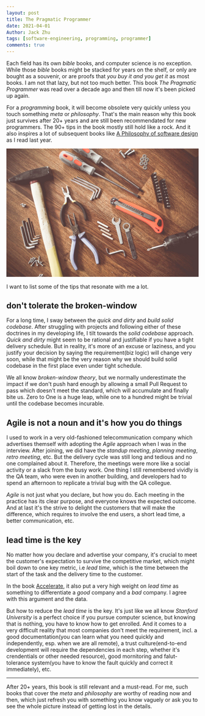 ```yaml
---
layout: post
title: The Pragmatic Programmer
date: 2021-04-01
Author: Jack Zhu
tags: [software-engineering, programming, programmer]
comments: true
---
```


Each field has its own *bible* books, and computer science is no exception. While those *bible* books might be stacked for years on the shelf, or only are bought as a souvenir, or are proofs that *you buy it and you get it* as most books. I am not that lazy, but not too much better. This book *The Pragmatic Programmer* was read over a decade ago and then till now it's been picked up again.

For a *programming* book, it will become obsolete very quickly unless you touch something *meta* or *philosophy*. That's the main reason why this book just survives after 20+ years and are still been recommendated for new programmers. The 90+ tips in the book mostly still hold like a rock. And it also inspires a lot of subsequent books like [A Philosophy of software design](/a-philosophy-of-software-design/) as I read last year.

![craft](../images/craft.png)

I want to list some of the tips that resonate with me a lot.

## don't tolerate the broken-window

For a long time, I sway between the *quick and dirty* and *build solid codebase*. After struggling with projects and following either of these doctrines in my developing life, I tilt towards the *solid codebase* approach. *Quick and dirty* might seem to be rational and justifiable if you have a tight delivery schedule. But in reality, it's more of an excuse or laziness, and you justify your decision by saying the requirement(biz logic) will change very soon, while that might be the very reason why we should build solid codebase in the first place even under tight schedule.

We all know *broken-window theory*, but we normally underestimate the impact if we don't push hard enough by allowing a small Pull Request to pass which doesn't meet the standard, which will accumulate and finally bite us. Zero to One is a huge leap, while one to a hundred might be trivial until the codebase becomes incurable. 

## Agile is not a noun and it's how you do things

I used to work in a very old-fashioned telecommunication company which advertises themself with adopting the *Agile* approach when I was in the interview. After joining, we did have the *standup meeting*, *planning meeting*, *retro meeting*, etc. But the delivery cycle was still long and tedious and no one complained about it. Therefore, the meetings were more like a social activity or a slack from the busy work. One thing I still remembered vividly is the QA team, who were even in another building, and developers had to spend an afternoon to replicate a trivial bug with the QA collegue.

*Agile* is not just what you declare, but how you do. Each meeting in the practice has its clear purpose, and everyone knows the expected outcome. And at last it's the strive to delight the customers that will make the difference, which requires to involve the end users, a short lead time, a better communication, etc.

## lead time is the key

No matter how you declare and advertise your company, it's crucial to meet the customer's expectation to survive the competitive market, which might boil down to one key metric, i.e *lead time*, which is the time between the start of the task and the delivery time to the customer.

In the book [Accelerate](/accelerate/), it also put a very high weight on *lead time* as something to differentiate a *good* company and a *bad* company. I agree with this argument and the data.

But how to reduce the *lead time* is the key. It's just like we all know *Stanford University* is a perfect choice if you pursue computer science, but knowing that is nothing, you have to know how to get enrolled. And it comes to a very difficult reality that most companies don't meet the requirement, incl. a good documentation(you can learn what you need quickly and independently, esp. when we are all remote), a trust culture(end-to-end development will require the dependencies in each step, whether it's crendentials or other needed resource), good mornitoring and falut-tolerance system(you have to know the fault quickly and correct it immediately), etc.

----

After 20+ years, this book is still relevant and a must-read. For me, such books that cover the *meta* and *philosophy* are worthy of reading now and then, which just refresh you with something you know vaguely or ask you to see the whole picture instead of getting lost in the details.